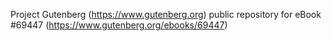 Project Gutenberg (https://www.gutenberg.org) public repository for
eBook #69447 (https://www.gutenberg.org/ebooks/69447)
